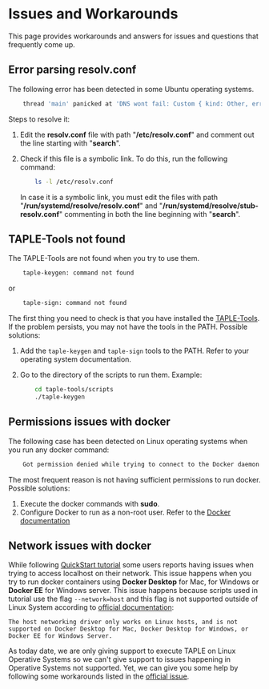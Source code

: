# Issues and Workarounds

This page provides workarounds and answers for issues and questions that frequently come up. 

## Error parsing resolv.conf
The following error has been detected in some Ubuntu operating systems.
```bash
    thread 'main' panicked at 'DNS wont fail: Custom { kind: Other, error: "Error parsing resolv.conf: ProtoError { kind: Msg(\"Malformed label: --\") }" }', /app/network/src/network.rs:172:30
```
Steps to resolve it:
1. Edit the **resolv.conf** file with path "**/etc/resolv.conf**" and comment out the line starting with "**search**".
2. Check if this file is a symbolic link. To do this, run the following command:
    
    ```bash
        ls -l /etc/resolv.conf
    ```
    
    In case it is a symbolic link, you must edit the files with path "**/run/systemd/resolve/resolv.conf**" and "**/run/systemd/resolve/stub-resolv.conf**" commenting in both the line beginning with "**search**".

## TAPLE-Tools not found
The TAPLE-Tools are not found when you try to use them.

```bash
    taple-keygen: command not found
```
or

```bash
    taple-sign: command not found
```

The first thing you need to check is that you have installed the [TAPLE-Tools](./taple-tools.md#installation). If the problem persists, you may not have the tools in the PATH. Possible solutions:
1. Add the ``taple-keygen`` and ``taple-sign`` tools to the PATH. Refer to your operating system documentation.
2. Go to the directory of the scripts to run them. Example:

    ```bash
        cd taple-tools/scripts
        ./taple-keygen
    ```

## Permissions issues with docker
The following case has been detected on Linux operating systems when you run any docker command:

```bash
    Got permission denied while trying to connect to the Docker daemon socket at unix:///var/run/docker.sock: Post "http://%2Fvar%2Frun%2Fdocker.sock/v1.24/images/create?fromImage=opencanarias%2Ftaple-client&tag=latest": dial unix /var/run/docker.sock: connect: permission denied
```
The most frequent reason is not having sufficient permissions to run docker. Possible solutions:

1. Execute the docker commands with **sudo**.
2. Configure Docker to run as a non-root user. Refer to the [Docker documentation](https://docs.docker.com/engine/install/linux-postinstall/)

## Network issues with docker
While following [QuickStart tutorial](./quickstart.md) some users reports having issues when trying to access localhost on their network. This issue happens when you try to run docker containers using **Docker Desktop** for Mac, for Windows or **Docker EE** for Windows server. This issue happens because scripts used in tutorial use the flag `--network=host` and this flag is not supported outside of Linux System according to [official documentation](https://docs.docker.com/network/host/):
```
The host networking driver only works on Linux hosts, and is not supported on Docker Desktop for Mac, Docker Desktop for Windows, or Docker EE for Windows Server.
```
As today date, we are only giving support to execute TAPLE on Linux Operative Systems so we can't give support to issues happening in  Operative Systems not supported. Yet, we can give you some help by following some workarounds listed in the [official issue](https://github.com/docker/roadmap/issues/238).